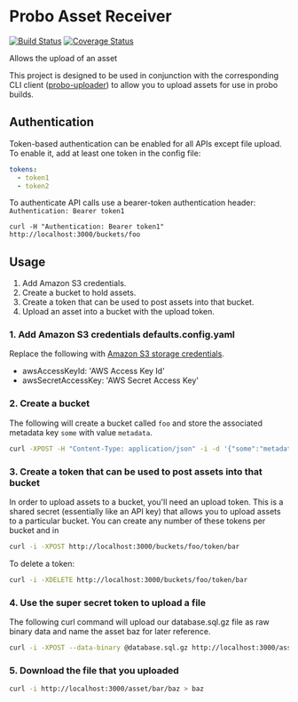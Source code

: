 # Probo Asset Receiver
[![Build Status](https://travis-ci.org/ProboCI/probo-asset-receiver.svg?branch=master)](https://travis-ci.org/ProboCI/probo-asset-receiver)
[![Coverage Status](https://coveralls.io/repos/ProboCI/probo-asset-receiver/badge.svg?branch=master&service=github)](https://coveralls.io/github/ProboCI/probo-asset-receiver?branch=master)

Allows the upload of an asset 

This project is designed to be used in conjunction with the corresponding CLI client
([probo-uploader](https://github.com/ProboCI/probo-uploader)) to allow you to upload
assets for use in probo builds. 

## Authentication

Token-based authentication can be enabled for all APIs except file upload. To enable it, add at least one token in the config file:

```yaml
tokens:
  - token1
  - token2
```

To authenticate API calls use a bearer-token authentication header: `Authentication: Bearer token1`

```
curl -H "Authentication: Bearer token1" http://localhost:3000/buckets/foo
```



## Usage

 1. Add Amazon S3 credentials.
 2. Create a bucket to hold assets.
 3. Create a token that can be used to post assets into that bucket.
 4. Upload an asset into a bucket with the upload token.

### 1. Add Amazon S3 credentials defaults.config.yaml
Replace the following with [Amazon S3 storage credentials](http://docs.aws.amazon.com/general/latest/gr/aws-security-credentials.html). 
   * awsAccessKeyId: 'AWS Access Key Id'
   * awsSecretAccessKey: 'AWS Secret Access Key'  

### 2. Create a bucket

The following will create a bucket called `foo` and store the associated metadata key `some` with value `metadata`.

```` bash
curl -XPOST -H "Content-Type: application/json" -i -d '{"some":"metadata"}' http://localhost:3000/buckets/foo
````

### 3. Create a token that can be used to post assets into that bucket

In order to upload assets to a bucket, you'll need an upload token. This is a shared secret (essentially like an API key)
that allows you to upload assets to a particular bucket.  You can create any number of these tokens per bucket and in

```` bash
curl -i -XPOST http://localhost:3000/buckets/foo/token/bar
````

To delete a token:

```` bash
curl -i -XDELETE http://localhost:3000/buckets/foo/token/bar
````

### 4. Use the super secret token to upload a file

The following curl command will upload our database.sql.gz file as raw binary data and name the asset
baz for later reference.

```` bash
curl -i -XPOST --data-binary @database.sql.gz http://localhost:3000/asset/bar/baz
````

### 5. Download the file that you uploaded

```` bash
curl -i http://localhost:3000/asset/bar/baz > baz
````
